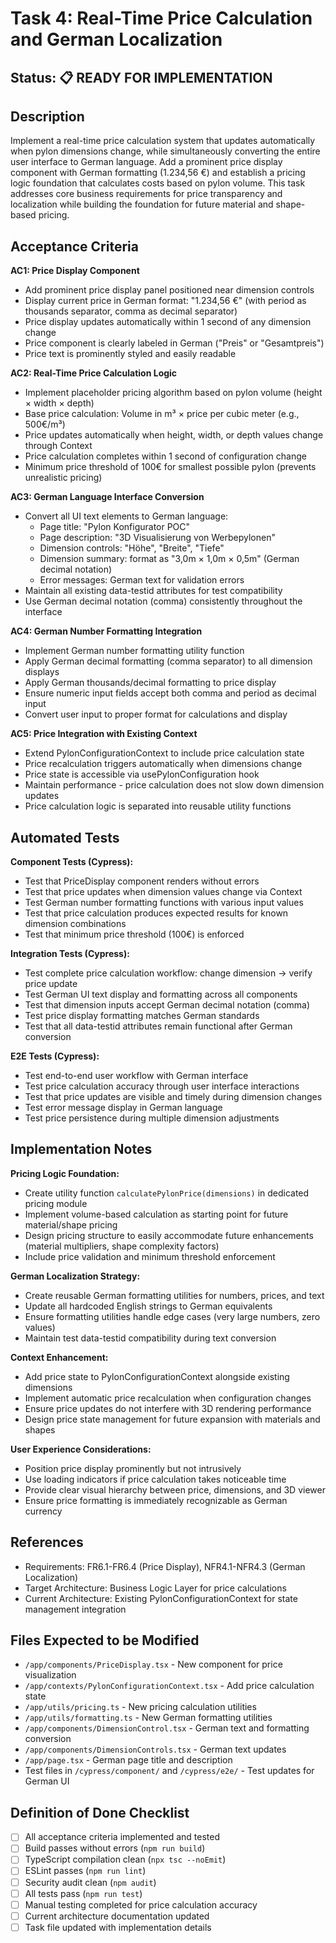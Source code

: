 # Task 4: Real-Time Price Calculation and German Localization

## Status: 📋 READY FOR IMPLEMENTATION

## Description

Implement a real-time price calculation system that updates automatically when pylon dimensions change, while simultaneously converting the entire user interface to German language. Add a prominent price display component with German formatting (1.234,56 €) and establish a pricing logic foundation that calculates costs based on pylon volume. This task addresses core business requirements for price transparency and localization while building the foundation for future material and shape-based pricing.

## Acceptance Criteria

**AC1: Price Display Component**

- Add prominent price display panel positioned near dimension controls
- Display current price in German format: "1.234,56 €" (with period as thousands separator, comma as decimal separator)
- Price display updates automatically within 1 second of any dimension change
- Price component is clearly labeled in German ("Preis" or "Gesamtpreis")
- Price text is prominently styled and easily readable

**AC2: Real-Time Price Calculation Logic**

- Implement placeholder pricing algorithm based on pylon volume (height × width × depth)
- Base price calculation: Volume in m³ × price per cubic meter (e.g., 500€/m³)
- Price updates automatically when height, width, or depth values change through Context
- Price calculation completes within 1 second of configuration change
- Minimum price threshold of 100€ for smallest possible pylon (prevents unrealistic pricing)

**AC3: German Language Interface Conversion**

- Convert all UI text elements to German language:
  - Page title: "Pylon Konfigurator POC"
  - Page description: "3D Visualisierung von Werbepylonen"
  - Dimension controls: "Höhe", "Breite", "Tiefe"
  - Dimension summary: format as "3,0m × 1,0m × 0,5m" (German decimal notation)
  - Error messages: German text for validation errors
- Maintain all existing data-testid attributes for test compatibility
- Use German decimal notation (comma) consistently throughout the interface

**AC4: German Number Formatting Integration**

- Implement German number formatting utility function
- Apply German decimal formatting (comma separator) to all dimension displays
- Apply German thousands/decimal formatting to price display
- Ensure numeric input fields accept both comma and period as decimal input
- Convert user input to proper format for calculations and display

**AC5: Price Integration with Existing Context**

- Extend PylonConfigurationContext to include price calculation state
- Price recalculation triggers automatically when dimensions change
- Price state is accessible via usePylonConfiguration hook
- Maintain performance - price calculation does not slow down dimension updates
- Price calculation logic is separated into reusable utility functions

## Automated Tests

**Component Tests (Cypress):**

- Test that PriceDisplay component renders without errors
- Test that price updates when dimension values change via Context
- Test German number formatting functions with various input values
- Test that price calculation produces expected results for known dimension combinations
- Test that minimum price threshold (100€) is enforced

**Integration Tests (Cypress):**

- Test complete price calculation workflow: change dimension → verify price update
- Test German UI text display and formatting across all components
- Test that dimension inputs accept German decimal notation (comma)
- Test price display formatting matches German standards
- Test that all data-testid attributes remain functional after German conversion

**E2E Tests (Cypress):**

- Test end-to-end user workflow with German interface
- Test price calculation accuracy through user interface interactions
- Test that price updates are visible and timely during dimension changes
- Test error message display in German language
- Test price persistence during multiple dimension adjustments

## Implementation Notes

**Pricing Logic Foundation:**

- Create utility function `calculatePylonPrice(dimensions)` in dedicated pricing module
- Implement volume-based calculation as starting point for future material/shape pricing
- Design pricing structure to easily accommodate future enhancements (material multipliers, shape complexity factors)
- Include price validation and minimum threshold enforcement

**German Localization Strategy:**

- Create reusable German formatting utilities for numbers, prices, and text
- Update all hardcoded English strings to German equivalents
- Ensure formatting utilities handle edge cases (very large numbers, zero values)
- Maintain test data-testid compatibility during text conversion

**Context Enhancement:**

- Add price state to PylonConfigurationContext alongside existing dimensions
- Implement automatic price recalculation when configuration changes
- Ensure price updates do not interfere with 3D rendering performance
- Design price state management for future expansion with materials and shapes

**User Experience Considerations:**

- Position price display prominently but not intrusively
- Use loading indicators if price calculation takes noticeable time
- Provide clear visual hierarchy between price, dimensions, and 3D viewer
- Ensure price formatting is immediately recognizable as German currency

## References

- Requirements: FR6.1-FR6.4 (Price Display), NFR4.1-NFR4.3 (German Localization)
- Target Architecture: Business Logic Layer for price calculations
- Current Architecture: Existing PylonConfigurationContext for state management integration

## Files Expected to be Modified

- `/app/components/PriceDisplay.tsx` - New component for price visualization
- `/app/contexts/PylonConfigurationContext.tsx` - Add price calculation state
- `/app/utils/pricing.ts` - New pricing calculation utilities
- `/app/utils/formatting.ts` - New German formatting utilities
- `/app/components/DimensionControl.tsx` - German text and formatting conversion
- `/app/components/DimensionControls.tsx` - German text updates
- `/app/page.tsx` - German page title and description
- Test files in `/cypress/component/` and `/cypress/e2e/` - Test updates for German UI

## Definition of Done Checklist

- [ ] All acceptance criteria implemented and tested
- [ ] Build passes without errors (`npm run build`)
- [ ] TypeScript compilation clean (`npx tsc --noEmit`)
- [ ] ESLint passes (`npm run lint`)
- [ ] Security audit clean (`npm audit`)
- [ ] All tests pass (`npm run test`)
- [ ] Manual testing completed for price calculation accuracy
- [ ] Current architecture documentation updated
- [ ] Task file updated with implementation details
